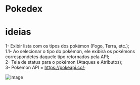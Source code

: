 # Pokedex

# ideias

1- Exibir lista com os tipos dos pokémon (Fogo, Terra, etc.);</br>
1.1- Ao selecionar o tipo do pokémon, ele exibirá os pokémons correspondetes daquele tipo retornados pela API;</br>
2- Tela de status para o pokémon (Ataques e Atributos);</br>
3- Pokemon API = https://pokeapi.co/;

![image](https://user-images.githubusercontent.com/80497895/111079873-bf2bfc80-84da-11eb-8717-eec6b35f2a97.png)



